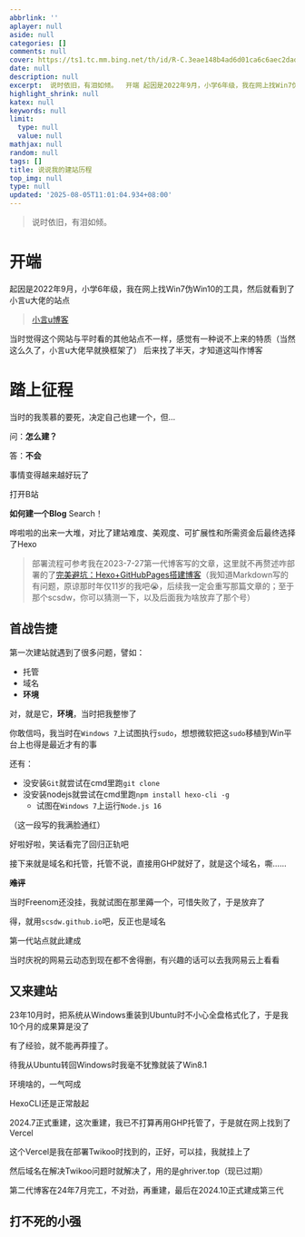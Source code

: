 ```yaml
---
abbrlink: ''
aplayer: null
aside: null
categories: []
comments: null
cover: https://ts1.tc.mm.bing.net/th/id/R-C.3eae148b4ad6d01ca6c6aec2dad06734?rik=vrjYehxHMIxSPw&pid=ImgRaw&r=0
date: null
description: null
excerpt:  说时依旧，有泪如倾。  开端 起因是2022年9月，小学6年级，我在网上找Win7伪Win10的工具，然后就看到了小言u大佬的站点  小言u博客  当时觉得这个网站与平时看的其他站点不一样，感觉有一种说不上来的特质（当然这么久了，小言u大佬早就换框架了） 后来找了半天，才知道这叫作博客 踏上征程 当时的我羡慕的要死，决定自己也建一个，但… 问：怎么建？ 答：不会 事情变得越来越好玩了 打开B站 ...
highlight_shrink: null
katex: null
keywords: null
limit:
  type: null
  value: null
mathjax: null
random: null
tags: []
title: 说说我的建站历程
top_img: null
type: null
updated: '2025-08-05T11:01:04.934+08:00'
---
```

> 说时依旧，有泪如倾。

# 开端

起因是2022年9月，小学6年级，我在网上找Win7伪Win10的工具，然后就看到了小言u大佬的站点

> [小言u博客](https://zxz.ee)

当时觉得这个网站与平时看的其他站点不一样，感觉有一种说不上来的特质（当然这么久了，小言u大佬早就换框架了）
后来找了半天，才知道这叫作博客

# 踏上征程

当时的我羡慕的要死，决定自己也建一个，但…

问：**怎么建？**

答：**不会**

事情变得越来越好玩了

打开B站

**如何建一个Blog** Search！

哗啦啦的出来一大堆，对比了建站难度、美观度、可扩展性和所需资金后最终选择了Hexo

> 部署流程可参考我在2023-7-27第一代博客写的文章，这里就不再赘述咋部署的了[完美避坑：Hexo+GitHubPages搭建博客](https://scsdw.github.io/2023/07/27/完美避坑：hexo-githubpages搭建博客)（我知道Markdown写的有问题，原谅那时年仅11岁的我吧😭，后续我一定会重写那篇文章的；至于那个scsdw，你可以猜测一下，以及后面我为啥放弃了那个号）

## 首战告捷

第一次建站就遇到了很多问题，譬如：

- 托管
- 域名
- **环境**

对，就是它，**环境**，当时把我整惨了

你敢信吗，我当时在`Windows 7`上试图执行`sudo`，想想微软把这`sudo`移植到Win平台上也得是最近才有的事

还有：

- 没安装`Git`就尝试在cmd里跑`git clone`
- 没安装nodejs就尝试在cmd里跑`npm install hexo-cli -g`
  - 试图在`Windows 7`上运行`Node.js 16`

（这一段写的我满脸通红）

好啦好啦，笑话看完了回归正轨吧

接下来就是域名和托管，托管不说，直接用GHP就好了，就是这个域名，嘶……

**~~难评~~**

当时Freenom还没挂，我就试图在那里薅一个，可惜失败了，于是放弃了

得，就用`scsdw.github.io`吧，反正也是域名

第一代站点就此建成

当时庆祝的网易云动态到现在都不舍得删，有兴趣的话可以去我网易云上看看

## 又来建站

23年10月时，把系统从Windows重装到Ubuntu时不小心全盘格式化了，于是我10个月的成果算是没了

有了经验，就不能再莽撞了。

待我从Ubuntu转回Windows时我毫不犹豫就装了Win8.1

环境啥的，一气呵成

HexoCLI还是正常敲起

2024.7正式重建，这次重建，我已不打算再用GHP托管了，于是就在网上找到了Vercel

这个Vercel是我在部署Twikoo时找到的，正好，可以挂，我就挂上了

然后域名在解决Twikoo问题时就解决了，用的是ghriver.top（现已过期）

第二代博客在24年7月完工，不对劲，再重建，最后在2024.10正式建成第三代

## 打不死的小强



